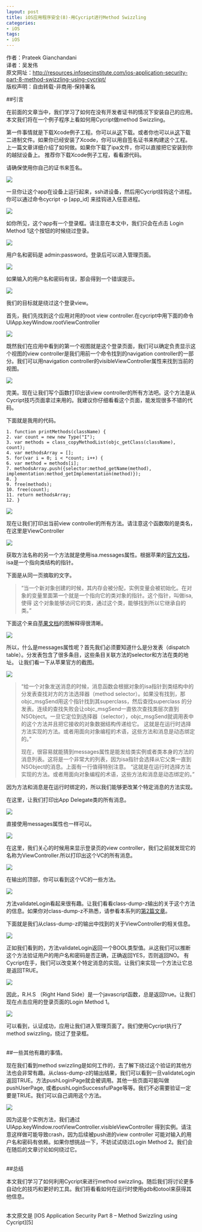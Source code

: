 ```yaml
---
layout: post  
title: iOS应用程序安全(8)-用Cycript进行Method Swizzling  
categories:  
- iOS  
tags:    
- iOS 
---   
```


作者：Prateek Gianchandani  
译者：吴发伟  
原文网址：http://resources.infosecinstitute.com/ios-application-security-part-8-method-swizzling-using-cycript/  
版权声明：自由转载-非商用-保持署名

##引言

在前面的文章当中，我们学习了如何在没有开发者证书的情况下安装自己的应用。本文我们将在一个例子程序上看如何用Cycript做method Swizzling。

第一件事情就是下载Xcode例子工程。你可以从[这][1]下载。或者你也可以从[这][2]下载二进制文件。如果你已经安装了Xcode，你可以用自签名证书来构建这个工程。上一篇文章详细介绍了如何做。如果你下载了ipa文件，你可以直接把它安装到你的越狱设备上。
推荐你下载Xcode例子工程，看看源代码。

请确保使用你自己的证书来签名。

![](http://resources.infosecinstitute.com/wp-content/uploads/070813_1533_IOSApplicat1.png)

一旦你让这个app在设备上运行起来，ssh进设备，然后用Cycript挂钩这个进程。
你可以通过命令cycript -p [app_id] 来挂钩进入任意进程。

![](http://resources.infosecinstitute.com/wp-content/uploads/070813_1533_IOSApplicat2.png)

如你所见，这个app有一个登录框。请注意在本文中，我们只会在点击 Login Method 1这个按钮的时候绕过登录。

![](http://resources.infosecinstitute.com/wp-content/uploads/070813_1533_IOSApplicat3.png)

用户名和密码是 admin:password。登录后可以进入管理页面。

![](http://resources.infosecinstitute.com/wp-content/uploads/070813_1533_IOSApplicat4.png)


如果输入的用户名和密码有误，那会得到一个错误提示。

![](http://resources.infosecinstitute.com/wp-content/uploads/070813_1533_IOSApplicat5.png)

我们的目标就是绕过这个登录view。

首先，我们先找到这个应用对用的root view controller.在cycript中用下面的命令
UIApp.keyWindow.rootViewController

![](http://resources.infosecinstitute.com/wp-content/uploads/070813_1533_IOSApplicat6.png)

既然我们在应用中看到的第一个视图就是这个登录页面，我们可以确定负责显示这个视图的view controller是我们用前一个命令找到的navigation controller的一部分。我们可以用navigation controller的visibleViewController属性来找到当前的视图。

![](http://resources.infosecinstitute.com/wp-content/uploads/070813_1533_IOSApplicat7.png)


完美。现在让我们写个函数打印出该view controller的所有方法吧。这个方法是从Cycript技巧页面拿过来用的。我建议你仔细看看这个页面，能发现很多不错的代码。

下面就是我用的代码。

	1. function printMethods(className) {
	2. var count = new new Type("I");
	3. var methods = class_copyMethodList(objc_getClass(className), count);
	4. var methodsArray = [];
	5. for(var i = 0; i < *count; i++) {
	6. var method = methods[i];
	7. methodsArray.push({selector:method_getName(method), implementation:method_getImplementation(method)});
	8. }
	9. free(methods);
	10. free(count);
	11. return methodsArray;
	12. }


![](http://resources.infosecinstitute.com/wp-content/uploads/070813_1533_IOSApplicat8.png)

现在让我们打印出当前view controller的所有方法。请注意这个函数取的是类名，在这里是ViewController

![](http://resources.infosecinstitute.com/wp-content/uploads/070813_1533_IOSApplicat9.png)

获取方法名称的另一个方法就是使用isa.messages属性。根据苹果的[官方文档][3]，isa是一个指向类结构的指针。

下面是从同一页摘取的文字。

> “当一个新对象创建的时候，其内存会被分配，实例变量会被初始化。在对象的变量里面第一个就是一个指向它的类对象的指针。这个指针，叫做isa, 使得
> 这个对象能够访问它的类，通过这个类，能够找到所以它继承自的类。”

下面这个来自[苹果文档][3]的图解释得很清晰。

![](http://resources.infosecinstitute.com/wp-content/uploads/070813_1533_IOSApplicat10.png)

所以，什么是messages属性呢？首先我们必须要知道什么是分发表（dispatch table）。分发表包含了很多条目，这些条目关联方法的selector和方法在类的地址。
让我们看一下从苹果官方的截图。


![](http://resources.infosecinstitute.com/wp-content/uploads/070813_1533_IOSApplicat11.png)



> “给一个对象发送消息的时候，消息函数会根据对象的isa指针到类结构中的分发表查找对方的方法选择器（method selector）。如果没有找到，那objc_msgSend用这个指针找到其superclass，然后查找superclass
> 的分发表。连续的查找失败会让objc_msgSend一直依次查找类层次直到NSObject。一旦它定位到选择器（selector），objc_msgSend就调用表中的这个方法并且把它接收的对象数据结构传递给它。
> 这就是在运行时选择方法实现的方法。或者用面向对象编程的术语，这些方法和消息是动态绑定的。”
> 
> 
> 现在，很容易就能猜到messages属性是能发给类实例或者类本身的方法的消息列表。这将是一个非常大的列表，因为isa指针会选择从它父类一直到NSObject的消息。上面有一行值得特别注意。
> “这就是在运行时选择方法实现的方法。或者用面向对象编程的术语，这些方法和消息是动态绑定的。”




因为方法和消息是在运行时绑定的，所以我们能够更改某个特定消息的方法实现。

在这里，让我们打印出App Delegate类的所有消息。

![](http://resources.infosecinstitute.com/wp-content/uploads/070813_1533_IOSApplicat12.png)


直接使用messages属性也一样可以。

![](http://resources.infosecinstitute.com/wp-content/uploads/070813_1533_IOSApplicat13.png)

在这里，我们关心的时候用来显示登录页的view controller，我们之前就发现它的名称为ViewController.所以打印出这个VC的所有消息。

![](http://resources.infosecinstitute.com/wp-content/uploads/070813_1533_IOSApplicat14.png)

在输出的顶部，你可以看到这个VC的一些方法。

![](http://resources.infosecinstitute.com/wp-content/uploads/070813_1533_IOSApplicat15.png)

方法validateLogin看起来很有趣。让我们看看class-dump-z输出的关于这个方法的信息。如果你对class-dump-z不熟悉，请参看本系列的[第2篇文章][4]。

下面就是我们从class-dump-z的输出中找到的关于ViewController的相关信息。

![](http://resources.infosecinstitute.com/wp-content/uploads/070813_1533_IOSApplicat16.png)


正如我们看到的，方法validateLogin返回一个BOOL类型值。从这我们可以推断这个方法验证用户的用户名和密码是否正确，正确返回YES，否则返回NO。
有Cycript在手，我们可以改变某个特定消息的实现。让我们来实现一个方法让它总是返回TRUE。

![](http://resources.infosecinstitute.com/wp-content/uploads/070813_1533_IOSApplicat17.png)


因此，R.H.S （Right Hand Side）是一个javascript函数，总是返回true。让我们现在点击应用的登录页面的Login Method 1。

![](http://resources.infosecinstitute.com/wp-content/uploads/070813_1533_IOSApplicat18.png)

可以看到，认证成功，应用让我们进入管理页面了。我们使用Cycript执行了method swizzling，绕过了登录框。

<br>
##一些其他有趣的事情。

现在我们看到method swizzling是如何工作的，去了解下绕过这个验证的其他方法也会非常有趣。从class-dump-z的输出结果，我们可以看到一旦validateLogin返回TRUE。方法pushLoginPage就会被调用。其他一些页面可能叫做pushUserPage, 或者pushLoginSuccessfulPage等等。我们不必需要验证一定要是TRUE。我们可以自己调用这个方法。

![](http://resources.infosecinstitute.com/wp-content/uploads/070813_1533_IOSApplicat19.png)

因为这是个实例方法，我们通过UIApp.keyWindow.rootViewController.visibleViewController 得到实例。请注意这样做可能导致crash，因为后续被push进的view controller
可能对输入的用户名和密码有依赖。如果你想挑战一下，不妨试试绕过Login Method 2。我们会在随后的文章讨论如何绕过它。

<br>
##总结

本文我们学习了如何利用Cycript来进行method swizzling。随后我们将讨论更多自动化的技巧和更好的工具。我们将看看如何在运行时使用gdb和otool来获得其他信息。

<br/>
本文原文是 [IOS Application Security Part 8 – Method Swizzling using Cycript][5]

[1]:https://dl.dropboxusercontent.com/u/34557464/MethodSwizzlingDemo.zip
[2]:https://dl.dropboxusercontent.com/u/34557464/MethodSwizzlingDemo.ipa
[3]:http://developer.apple.com/library/ios/
[4]:http://wufawei.com/2013/11/ios-application-security-2/
[5]:http://resources.infosecinstitute.com/ios-application-security-part-8-method-swizzling-using-cycript/
